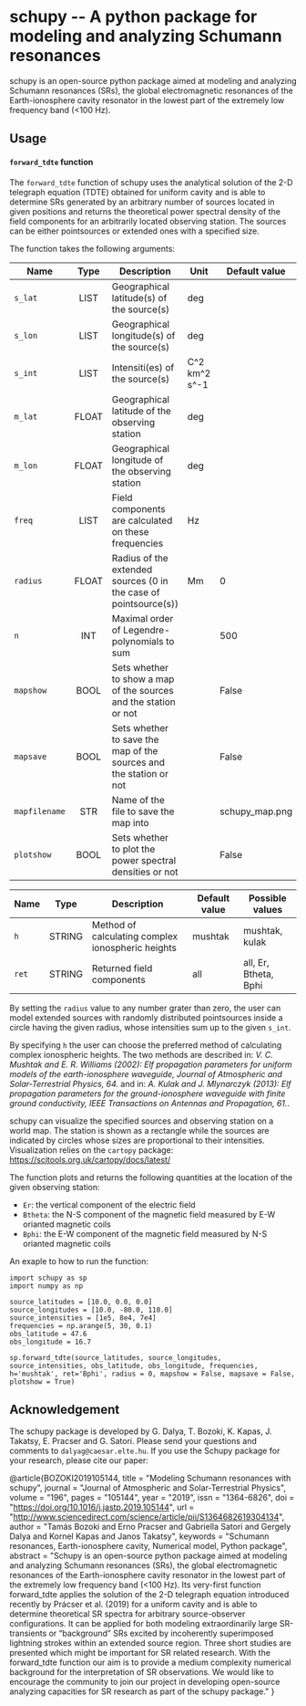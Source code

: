 # schupy -- A python package for modeling and analyzing Schumann resonances

schupy is an open-source python package aimed at modeling and analyzing Schumann resonances (SRs), the global electromagnetic resonances of the Earth-ionosphere cavity resonator in the lowest part of the extremely low frequency band (<100 Hz).

## Usage

#### `forward_tdte` function
The `forward_tdte` function of schupy uses the analytical solution of the 2-D telegraph equation (TDTE) obtained for uniform cavity and is able to determine SRs generated by an arbitrary number of sources located in given positions and returns the theoretical power spectral density of the field components for an arbitrarily located observing station. The sources can be either pointsources or extended ones with a specified size.

The function takes the following arguments:

| Name        | Type           | Description  |  Unit | Default value |
| ------------- |:-------------:| ------------- | ------------ |  ---------- |
| `s_lat` | LIST | Geographical latitude(s) of the source(s) | deg |
| `s_lon` | LIST | Geographical longitude(s) of the source(s) | deg |
| `s_int` | LIST | Intensiti(es) of the source(s) | C^2 km^2 s^-1 |
| `m_lat` | FLOAT | Geographical latitude of the observing station | deg |
| `m_lon` | FLOAT | Geographical longitude of the observing station | deg |
| `freq` | LIST | Field components are calculated on these frequencies | Hz |
| `radius` | FLOAT | Radius of the extended sources (0 in the case of pointsource(s)) | Mm | 0 |
| `n` | INT | Maximal order of Legendre-polynomials to sum |  | 500 |
| `mapshow` | BOOL | Sets whether to show a map of the sources and the station or not |  | False |
| `mapsave` | BOOL | Sets whether to save the map of the sources and the station or not |  | False |
| `mapfilename` | STR | Name of the file to save the map into |  | schupy_map.png
| `plotshow` | BOOL | Sets whether to plot the power spectral densities or not |  | False |

| Name        | Type           | Description  |  Default value | Possible values |
| ------------- |:-------------:| ------------- | ------------ |  ---------- |
| `h` | STRING | Method of calculating complex ionospheric heights | mushtak | mushtak, kulak |
| `ret` | STRING | Returned field components | all | all, Er, Btheta, Bphi |

By setting the `radius` value to any number grater than zero, the user can model extended sources with randomly distributed pointsources inside a circle having the given radius, whose intensities sum up to the given `s_int`.

By specifying `h` the user can choose the preferred method of calculating complex ionospheric heights. The two methods are described in:
*V. C. Mushtak and E. R. Williams (2002): Elf propagation parameters for uniform models of the earth-ionosphere waveguide, Journal of Atmospheric and Solar-Terrestrial Physics, 64.*
and in: 
*A. Kulak and J. Mlynarczyk (2013): Elf propagation parameters for the ground-ionosphere waveguide with finite ground conductivity, IEEE Transactions on Antennas and Propagation, 61.*.

schupy can visualize the specified sources and observing station on a world map. The station is shown as a rectangle while the sources are indicated by circles whose sizes are proportional to their intensities. Visualization relies on the `cartopy` package: https://scitools.org.uk/cartopy/docs/latest/

The function plots and returns the following quantities at the location of the given observing station:
 - `Er`: the vertical component of the electric field
 - `Btheta`: the N-S component of the magnetic field measured by E-W orianted magnetic coils 
 - `Bphi`: the E-W component of the magnetic field measured by N-S orianted magnetic coils

 
An exaple to how to run the function:
~~~~
import schupy as sp
import numpy as np

source_latitudes = [10.0, 0.0, 0.0]
source_longitudes = [10.0, -80.0, 110.0]
source_intensities = [1e5, 8e4, 7e4]
frequencies = np.arange(5, 30, 0.1)
obs_latitude = 47.6
obs_longitude = 16.7

sp.forward_tdte(source_latitudes, source_longitudes, source_intensities, obs_latitude, obs_longitude, frequencies, h='mushtak', ret='Bphi', radius = 0, mapshow = False, mapsave = False, plotshow = True)
~~~~
 


## Acknowledgement

The schupy package is developed by G. Dalya, T. Bozoki, K. Kapas, J. Takatsy, E. Pracser and G. Satori. Please send your questions and comments to `dalyag@caesar.elte.hu`. If you use the Schupy package for your research, please cite our paper:

@article{BOZOKI2019105144,
title = "Modeling Schumann resonances with schupy",
journal = "Journal of Atmospheric and Solar-Terrestrial Physics",
volume = "196",
pages = "105144",
year = "2019",
issn = "1364-6826",
doi = "https://doi.org/10.1016/j.jastp.2019.105144",
url = "http://www.sciencedirect.com/science/article/pii/S1364682619304134",
author = "Tamás Bozoki and Erno Pracser and Gabriella Satori and Gergely Dalya and Kornel Kapas and Janos Takatsy",
keywords = "Schumann resonances, Earth-ionosphere cavity, Numerical model, Python package",
abstract = "Schupy is an open-source python package aimed at modeling and analyzing Schumann resonances (SRs), the global electromagnetic resonances of the Earth-ionosphere cavity resonator in the lowest part of the extremely low frequency band (<100 Hz). Its very-first function forward_tdte applies the solution of the 2-D telegraph equation introduced recently by Prácser et al. (2019) for a uniform cavity and is able to determine theoretical SR spectra for arbitrary source-observer configurations. It can be applied for both modeling extraordinarily large SR-transients or “background” SRs excited by incoherently superimposed lightning strokes within an extended source region. Three short studies are presented which might be important for SR related research. With the forward_tdte function our aim is to provide a medium complexity numerical background for the interpretation of SR observations. We would like to encourage the community to join our project in developing open-source analyzing capacities for SR research as part of the schupy package."
}

